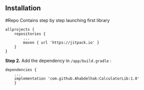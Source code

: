 ## Installation
#Repo Contains step by step launching first library

```
allprojects {
    repositories {
        ...
        maven { url 'https://jitpack.io' }
    }
}
```

**Step 2.** Add the dependency in `/app/build.gradle` :

```
dependencies {
    ...
    implementation 'com.github.Ahabdelhak:CalculatorLib:1.0'
    }
```
